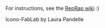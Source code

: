 For instructions, see the [RepRap wiki](http://reprap.org/wiki/RepRap_Meme_Icons) :)

Icono-FabLab by Laura Pandelle